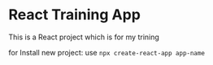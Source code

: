 # React Training App 

This is a React project which is for my trining

for Install new project: 
use
`npx create-react-app app-name`

 
 